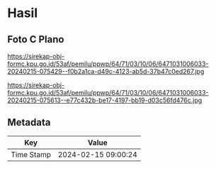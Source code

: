 # Hasil

## Foto C Plano

https://sirekap-obj-formc.kpu.go.id/53af/pemilu/ppwp/64/71/03/10/06/6471031006033-20240215-075429--f0b2a1ca-d49c-4123-ab5d-37b47c0ed267.jpg

https://sirekap-obj-formc.kpu.go.id/53af/pemilu/ppwp/64/71/03/10/06/6471031006033-20240215-075613--e77c432b-be17-4197-bb19-d03c56fd476c.jpg


## Metadata

| Key        | Value               |
| ---------- | ------------------- |
| Time Stamp | 2024-02-15 09:00:24 |



